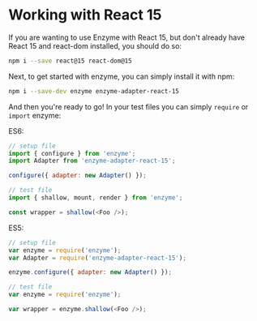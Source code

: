 # Working with React 15

If you are wanting to use Enzyme with React 15, but don't already have React 15 and react-dom
installed, you should do so:

```bash
npm i --save react@15 react-dom@15
```

Next, to get started with enzyme, you can simply install it with npm:

```bash
npm i --save-dev enzyme enzyme-adapter-react-15
```

And then you're ready to go!  In your test files you can simply `require` or `import` enzyme:

ES6:
```js
// setup file
import { configure } from 'enzyme';
import Adapter from 'enzyme-adapter-react-15';

configure({ adapter: new Adapter() });
```

```js
// test file
import { shallow, mount, render } from 'enzyme';

const wrapper = shallow(<Foo />);
```

ES5:
<!-- eslint no-var: 0 -->
```js
// setup file
var enzyme = require('enzyme');
var Adapter = require('enzyme-adapter-react-15');

enzyme.configure({ adapter: new Adapter() });
```

<!-- eslint no-var: 0 -->
```js
// test file
var enzyme = require('enzyme');

var wrapper = enzyme.shallow(<Foo />);
```
